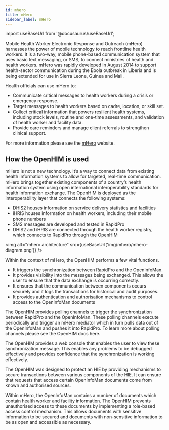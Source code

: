```yaml
---
id: mhero
title: mHero
sidebar_label: mHero
---
```


import useBaseUrl from '@docusaurus/useBaseUrl';

Mobile Health Worker Electronic Response and Outreach (mHero) harnesses the power of mobile technology to reach frontline health workers. It is a two-way, mobile phone-based communication system that uses basic text messaging, or SMS, to connect ministries of health and health workers. mHero was rapidly developed in August 2014 to support health-sector communication during the Ebola outbreak in Liberia and is being extended for use in Sierra Leone, Guinea and Mali.

Health officials can use mHero to:

- Communicate critical messages to health workers during a crisis or emergency response.
- Target messages to health workers based on cadre, location, or skill set.
- Collect critical information that powers resilient health systems, including stock levels, routine and one-time assessments, and validation of health worker and facility data.
- Provide care reminders and manage client referrals to strengthen clinical support.

For more information please see the [mHero](http://www.mhero.org) website.

## How the OpenHIM is used

mHero is not a new technology. It’s a way to connect data from existing health information systems to allow for targeted, real-time communication. mHero brings together existing components of a country’s health information system using open international interoperability standards for health information exchange. The OpenHIM is deployed as the interoperability layer that connects the following systems:

- DHIS2 houses information on service delivery statistics and facilities
- iHRIS houses information on health workers, including their mobile phone numbers
- SMS messages are developed and tested in RapidPro
- DHIS2 and iHRIS are connected through the health worker registry, which connects to RapidPro through the OpenHIM

<img alt="mhero architecture" src={useBaseUrl('img/mhero/mhero-diagram.png')} />

Within the context of mHero, the OpenHIM performs a few vital functions.

- It triggers the synchronization between RapidPro and the OpenInfoMan.
- It provides visibility into the messages being exchanged. This allows the user to ensure that the data exchange is occurring correctly.
- It ensures that the communication between components occurs securely and it logs the transactions for historical and audit purposes.
- It provides authentication and authorisation mechanisms to control access to the OpenInfoMan documents

The OpenHIM provides polling channels to trigger the synchronization between RapidPro and the OpenInfoMan. These polling channels execute periodically and trigger an mHero mediator which in turn pulls data out of the OpenInfoMan and pushes it into RapidPro. To learn more about polling channels please see the OpenHIM docs here.

The OpenHIM provides a web console that enables the user to view these synchronization message. This enables any problems to be debugged effectively and provides confidence that the synchronization is working effectively.

The OpenHIM was designed to protect an HIE by providing mechanisms to secure transactions between various components of the HIE. It can ensure that requests that access certain OpenInfoMan documents come from known and authorised sources.

Within mHero, the OpenInfoMan contains a number of documents which contain health worker and facility information. The OpenHIM prevents unauthorised access to these documents by implementing a role-based access control mechanism. This allows documents with sensitive information to be secured and documents with non-sensitive information to be as open and accessible as necessary.
